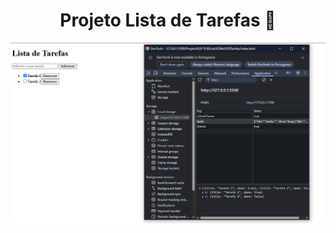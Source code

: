 <h1 align="center" >Projeto Lista de Tarefas 🎫</h1>
<img src="https://github.com/devsophya/TypeScript/blob/main/Projeto%20-%20Lista%20de%20Tarefas/asset/lista%20de%20tarefas.png">
